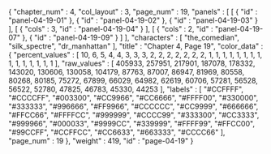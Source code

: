 {
  "chapter_num" : 4,
  "col_layout" : 3,
  "page_num" : 19,
  "panels" : [
    [
      {
        "id" : "panel-04-19-01"
      },
      {
        "id" : "panel-04-19-02"
      },
      {
        "id" : "panel-04-19-03"
      }
    ],
    [
      {
        "cols" : 3,
        "id" : "panel-04-19-04"
      }
    ],
    [
      {
        "cols" : 2,
        "id" : "panel-04-19-07"
      },
      {
        "id" : "panel-04-19-09"
      }
    ]
  ],
  "characters" : [
    "the_comedian",
    "silk_spectre",
    "dr_manhattan"
  ],
  "title" : "Chapter 4, Page 19",
  "color_data" : {
    "percent_values" : [
      10,
      6,
      5,
      4,
      4,
      3,
      3,
      3,
      2,
      2,
      2,
      2,
      2,
      2,
      2,
      1,
      1,
      1,
      1,
      1,
      1,
      1,
      1,
      1,
      1,
      1,
      1,
      1,
      1,
      1
    ],
    "raw_values" : [
      405933,
      257951,
      217901,
      187078,
      178332,
      143020,
      130606,
      130058,
      104179,
      87763,
      87007,
      86947,
      81969,
      80558,
      80268,
      80185,
      75272,
      67899,
      66029,
      64982,
      62619,
      60706,
      57281,
      56528,
      56522,
      52780,
      47825,
      46783,
      45330,
      44253
    ],
    "labels" : [
      "#CCFFFF",
      "#CCCCFF",
      "#003300",
      "#CC9966",
      "#CC6666",
      "#FFFF00",
      "#330000",
      "#333333",
      "#996666",
      "#FF9966",
      "#CCCCCC",
      "#CC9999",
      "#666666",
      "#FFCC66",
      "#FFFFCC",
      "#999999",
      "#CCCC99",
      "#333300",
      "#CC3333",
      "#999966",
      "#000033",
      "#9999CC",
      "#339999",
      "#FFFF99",
      "#FFCC00",
      "#99CCFF",
      "#CCFFCC",
      "#CC6633",
      "#663333",
      "#CCCC66"
    ],
    "page_num" : 19
  },
  "weight" : 419,
  "id" : "page-04-19"
}
